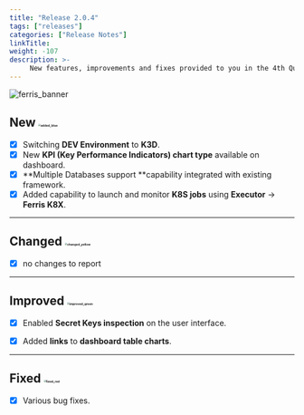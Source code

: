 ```yaml
---
title: "Release 2.0.4"
tags: ["releases"] 
categories: ["Release Notes"]
linkTitle:
weight: -107
description: >-
     New features, improvements and fixes provided to you in the 4th Quarter of the year 2022.
---
```


![ferris_banner](/images/ferris_banner.png)

## New <img src="/images/added_blue.png" alt="added_blue" style="zoom:25%;" />

- [x] Switching **DEV Environment**  to **K3D**.
- [x] New **KPI (Key Performance Indicators) chart type** available on dashboard.
- [x] **Multiple Databases support **capability integrated with existing framework.
- [x] Added capability to launch and monitor **K8S jobs** using **Executor** -> **Ferris K8X**.

---

## Changed <img src="/images/changed_yellow.png" alt="changed_yellow" style="zoom:25%;" /> 

- [x] no changes to report

---

## Improved <img src="/images/improved_green.png" alt="improved_green" style="zoom:25%;" />

- [x] Enabled **Secret Keys inspection** on the user interface.
- [x] Added **links** to **dashboard table charts**.


---

## Fixed <img src="/images/fixed_red.png" alt="fixed_red" style="zoom:25%;" />

- [x] Various bug fixes.
